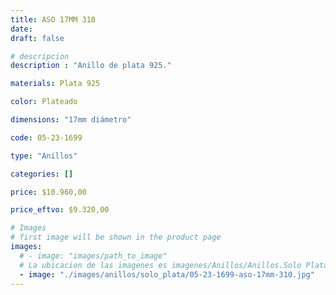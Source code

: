 ```yaml
---
title: ASO 17MM 310
date: 
draft: false

# descripcion
description : "Anillo de plata 925."

materials: Plata 925

color: Plateado

dimensions: "17mm diámetro"

code: 05-23-1699

type: "Anillos"

categories: []

price: $10.960,00

price_eftvo: $9.320,00

# Images
# first image will be shown in the product page
images:
  # - image: "images/path_to_image"
  # La ubicacion de las imagenes es imagenes/Anillos/Anillos.Solo Plata/05-23-1699-aso-17mm-310
  - image: "./images/anillos/solo_plata/05-23-1699-aso-17mm-310.jpg"
---
```

